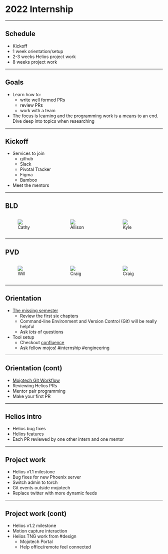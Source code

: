 # 2022 Internship

---

## Schedule

* Kickoff
* 1 week orientation/setup
* 2-3 weeks Helios project work
* 8 weeks project work

---

## Goals

* Learn how to:
  * write well formed PRs
  * review PRs
  * work with a team
* The focus is learning and the programming work is a means to an end. Dive deep into topics when researching

---

## Kickoff

* Services to join
  * github
  * Slack
  * Pivotal Tracker
  * Figma
  * Bamboo
* Meet the mentors

---

## BLD

<div style="display: flex; flex-direction: row; justify-content: space-around">
  <figure style="flex: 1 1 0">
    <img src="https://mojotech.com/img/jpg/staff/zoller.jpg" />
    <figcaption>Cathy</figcaption>
  </figure>
  <figure style="flex: 1 1 0">
    <img src="https://mojotech.com/img/jpg/staff/lucas.jpg" />
    <figcaption>Allison</figcaption>
  </figure>
  <figure style="flex: 1 1 0">
    <img src="https://mojotech.com/img/jpg/staff/butt.jpg" />
    <figcaption>Kyle</figcaption>
  </figure>
</div>

---

## PVD

<div style="display: flex; flex-direction: row; justify-content: space-around">
  <figure style="flex: 1 1 0">
    <img src="https://mojotech.com/img/jpg/staff/cohen.jpg" />
    <figcaption>Will</figcaption>
  </figure>
  <figure style="flex: 1 1 0">
    <img src="https://mojotech.com/img/jpg/staff/blanchette.jpg" />
    <figcaption>Craig</figcaption>
  </figure>
  <figure style="flex: 1 1 0">
    <img src="https://mojotech.com/img/jpg/staff/barber.jpg" />
    <figcaption>Craig</figcaption>
  </figure>
</div>

---

## Orientation

* [The missing semester](https://missing.csail.mit.edu/)
  * Review the first six chapters
  * Command-line Environment and Version Control (Git) will be really helpful
  * Ask *lots* of questions
* Tool setup
  * Checkout [confluence](https://mojotech.atlassian.net/wiki/spaces/DEV/pages/22183956/Introduction)
  * Ask fellow mojos! #internship #engineering

---

## Orientation (cont)

* [Mojotech Git Workflow](https://www.mojotech.com/blog/mojotech-git-workflow/)
* Reviewing Helios PRs
* Mentor pair programming
* Make your first PR

---

## Helios intro

* Helios bug fixes
* Helios features
* Each PR reviewed by one other intern and one mentor

---


## Project work

* Helios v1.1 milestone
 * Bug fixes for new Phoenix server
 * Switch admin to torch
 * Git events outside mojotech
 * Replace twitter with more dynamic feeds

---

## Project work (cont)

* Helios v1.2 milestone
 * Motion capture interaction
 * Helios TNG work from #design
   * Mojotech Portal
   * Help office/remote feel connected
